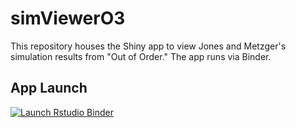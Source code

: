 # simViewerO3 #
This repository houses the Shiny app to view Jones and Metzger's simulation results from "Out of Order."  The app runs via Binder.

## App Launch ##
[![Launch Rstudio Binder](http://mybinder.org/badge_logo.svg)](https://mybinder.org/v2/gh/MetzgerSK/simViewerO3/main?urlpath=shiny/app/)